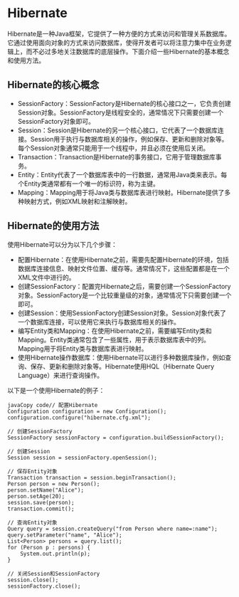 # Hibernate

Hibernate是一种Java框架，它提供了一种方便的方式来访问和管理关系数据库。它通过使用面向对象的方式来访问数据库，使得开发者可以将注意力集中在业务逻辑上，而不必过多地关注数据库的底层操作。下面介绍一些Hibernate的基本概念和使用方法。

## Hibernate的核心概念

- SessionFactory：SessionFactory是Hibernate的核心接口之一，它负责创建Session对象。SessionFactory是线程安全的，通常情况下只需要创建一个SessionFactory对象即可。
- Session：Session是Hibernate的另一个核心接口，它代表了一个数据库连接。Session用于执行与数据库相关的操作，例如保存、更新和删除对象等。每个Session对象通常只能用于一个线程中，并且必须在使用后关闭。
- Transaction：Transaction是Hibernate的事务接口，它用于管理数据库事务。
- Entity：Entity代表了一个数据库表中的一行数据，通常用Java类来表示。每个Entity类通常都有一个唯一的标识符，称为主键。
- Mapping：Mapping用于将Java类与数据库表进行映射。Hibernate提供了多种映射方式，例如XML映射和注解映射。

## Hibernate的使用方法

使用Hibernate可以分为以下几个步骤：

- 配置Hibernate：在使用Hibernate之前，需要先配置Hibernate的环境，包括数据库连接信息、映射文件位置、缓存等。通常情况下，这些配置都是在一个XML文件中进行的。
- 创建SessionFactory：配置完Hibernate之后，需要创建一个SessionFactory对象。SessionFactory是一个比较重量级的对象，通常情况下只需要创建一个即可。
- 创建Session：使用SessionFactory创建Session对象。Session对象代表了一个数据库连接，可以使用它来执行与数据库相关的操作。
- 编写Entity类和Mapping：在使用Hibernate之前，需要编写Entity类和Mapping。Entity类通常包含了一些属性，用于表示数据库表中的列。Mapping用于将Entity类与数据库表进行映射。
- 使用Hibernate操作数据库：使用Hibernate可以进行多种数据库操作，例如查询、保存、更新和删除对象等。Hibernate使用HQL（Hibernate Query Language）来进行查询操作。

以下是一个使用Hibernate的例子：

```
javaCopy code// 配置Hibernate
Configuration configuration = new Configuration();
configuration.configure("hibernate.cfg.xml");

// 创建SessionFactory
SessionFactory sessionFactory = configuration.buildSessionFactory();

// 创建Session
Session session = sessionFactory.openSession();

// 保存Entity对象
Transaction transaction = session.beginTransaction();
Person person = new Person();
person.setName("Alice");
person.setAge(20);
session.save(person);
transaction.commit();

// 查询Entity对象
Query query = session.createQuery("from Person where name=:name");
query.setParameter("name", "Alice");
List<Person> persons = query.list();
for (Person p : persons) {
    System.out.println(p);
}

// 关闭Session和SessionFactory
session.close();
sessionFactory.close();
```
